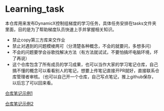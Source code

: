 # Learning_task
本仓库用来发布DynamicX控制组梯度的学习任务，具体任务安排在tasks文件夹里面，目的是为了帮助梯度队员快速上手并掌握相关知识。

- 禁止copy第三方库来交作业
- 禁止对遇到的问题模棱两可（分清楚各种概念，不会的就要问，多想多问）
- 不会的问题要学会谷歌找解决方法（有方法就试试，不要怕搞坏电脑环境，坏了再说）
- 这个仓库包含了所有成员的学习成果，也可以当作大家的学习笔记仓库，自己搞不懂的概念可以看看别人的笔记，想要上传笔记直接开PR就好，直接联系仓库管理者审核。（也可以自己开一个仓库，自己写点笔记，推上github保存，以后忘了可以回来看。



[仓库笔记示例1](https://github.com/YoujianWu/learning_process/tree/master)

[仓库笔记示例2](https://github.com/chenhuiYu00/Learning-progess)
